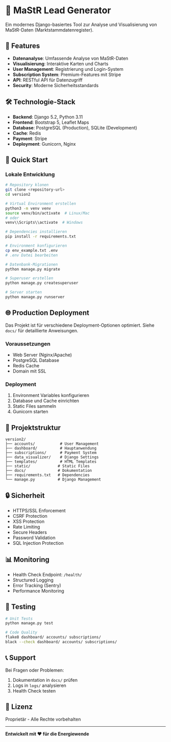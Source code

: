# 🚀 MaStR Lead Generator

Ein modernes Django-basiertes Tool zur Analyse und Visualisierung von MaStR-Daten (Marktstammdatenregister).

## 🎯 Features

- **Datenanalyse**: Umfassende Analyse von MaStR-Daten
- **Visualisierung**: Interaktive Karten und Charts
- **User Management**: Registrierung und Login-System
- **Subscription System**: Premium-Features mit Stripe
- **API**: RESTful API für Datenzugriff
- **Security**: Moderne Sicherheitsstandards

## 🛠️ Technologie-Stack

- **Backend**: Django 5.2, Python 3.11
- **Frontend**: Bootstrap 5, Leaflet Maps
- **Database**: PostgreSQL (Production), SQLite (Development)
- **Cache**: Redis
- **Payment**: Stripe
- **Deployment**: Gunicorn, Nginx

## 🚀 Quick Start

### Lokale Entwicklung

```bash
# Repository klonen
git clone <repository-url>
cd version2

# Virtual Environment erstellen
python3 -m venv venv
source venv/bin/activate  # Linux/Mac
# oder
venv\\Scripts\\activate  # Windows

# Dependencies installieren
pip install -r requirements.txt

# Environment konfigurieren
cp env_example.txt .env
# .env Datei bearbeiten

# Datenbank-Migrationen
python manage.py migrate

# Superuser erstellen
python manage.py createsuperuser

# Server starten
python manage.py runserver
```

## 🌐 Production Deployment

Das Projekt ist für verschiedene Deployment-Optionen optimiert. Siehe `docs/` für detaillierte Anweisungen.

### Voraussetzungen

- Web Server (Nginx/Apache)
- PostgreSQL Database
- Redis Cache
- Domain mit SSL

### Deployment

1. Environment Variables konfigurieren
2. Database und Cache einrichten
3. Static Files sammeln
4. Gunicorn starten

## 📁 Projektstruktur

```
version2/
├── accounts/           # User Management
├── dashboard/          # Hauptanwendung
├── subscriptions/      # Payment System
├── data_visualizer/    # Django Settings
├── templates/          # HTML Templates
├── static/            # Static Files
├── docs/              # Dokumentation
├── requirements.txt   # Dependencies
└── manage.py          # Django Management
```

## 🔒 Sicherheit

- HTTPS/SSL Enforcement
- CSRF Protection
- XSS Protection
- Rate Limiting
- Secure Headers
- Password Validation
- SQL Injection Protection

## 📊 Monitoring

- Health Check Endpoint: `/health/`
- Structured Logging
- Error Tracking (Sentry)
- Performance Monitoring

## 🧪 Testing

```bash
# Unit Tests
python manage.py test

# Code Quality
flake8 dashboard/ accounts/ subscriptions/
black --check dashboard/ accounts/ subscriptions/
```

## 📞 Support

Bei Fragen oder Problemen:
1. Dokumentation in `docs/` prüfen
2. Logs in `logs/` analysieren
3. Health Check testen

## 📄 Lizenz

Proprietär - Alle Rechte vorbehalten

---

**Entwickelt mit ❤️ für die Energiewende**
